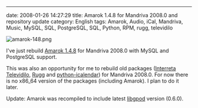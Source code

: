 ---
date: 2008-01-26 14:27:29
title: Amarok 1.4.8 for Mandriva 2008.0 and repository update
category: English
tags: Amarok, Audio, iCal, Mandriva, Music, MySQL, SQL, PostgreSQL, SQL, Python, RPM, rugg, televidilo

![amarok-148.png](/uploads/2008/amarok-148.png)

I've just rebuild [Amarok 1.4.8](http://amarok.kde.org/fastforward_148) for
Mandriva 2008.0 with MySQL and PostgreSQL support.

This was also an opportunity for me to rebuild old packages
([Interreta Televidilo](http://televidilo.bouil.org),
 [Rugg](http://rugg.sourceforge.net) and
 [python-icalendar](http://codespeak.net/icalendar)) for Mandriva 2008.0. For
now there is no x86_64 version of the packages (including Amarok). I plan to do
it later.

Update: Amarok was recompiled to include latest
[libgpod](http://www.gtkpod.org/libgpod.html) version (0.6.0).

